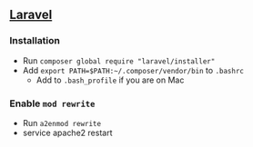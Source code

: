 ## [Laravel](https://laravel.com/docs/5.2#server-requirements)

### Installation
* Run `composer global require "laravel/installer"`
* Add `export PATH=$PATH:~/.composer/vendor/bin` to `.bashrc`
    * Add to `.bash_profile` if you are on Mac

### Enable `mod rewrite`

* Run `a2enmod rewrite`
* service apache2 restart
